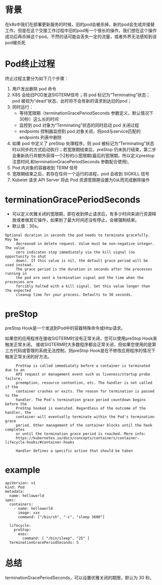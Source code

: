 # 背景
在k8s中我们在部署更新服务的时候，旧的pod会被杀掉，新的pod会生成并接替工作。但是在这个交接工作过程中旧的pod有一个很长的操作，我们想在这个操作成功后再杀掉这个pod。不然的话可能会丢失一定的流量，或者外界无法感知到该pod被杀死

# Pod终止过程
终止过程主要分为如下几个步骤：

1. 用户发出删除 pod 命令
2. K8S 会给旧POD发送SIGTERM信号；将 pod 标记为“Terminating”状态；pod 被视为“dead”状态，此时将不会有新的请求到达旧的pod；
3. 同时运行：
    * 等待宽限期（terminationGracePeriodSeconds 参数定义，默认情况下30秒）这么长的时间
    * 监控到 pod 对象为“Terminating”状态的同时启动 pod 关闭过程
    * endpoints 控制器监控到 pod 对象关闭，将pod与service匹配的 endpoints 列表中删除
4. 如果 pod 中定义了 preStop 处理程序，则 pod 被标记为“Terminating”状态时以同步的方式启动执行；若宽限期结束后，preStop 仍未执行结束，第二步会重新执行并额外获得一个2秒的小宽限期(最后的宽限期，所以定义prestop 注意时间,和terminationGracePeriodSeconds 参数配合使用),
5. Pod 内对象的容器收到 TERM 信号
6. 宽限期结束之后，若存在任何一个运行的进程，pod 会收到 SIGKILL 信号
7. Kubelet 请求 API Server 将此 Pod 资源宽限期设置为0从而完成删除操作


# terminationGracePeriodSeconds 
* 可以定义优雅关闭的宽限期，即在收到停止请求后，有多少时间来进行资源释放或者做其它操作，如果到了最大时间还没有停止，会被强制结束。
* 默认值：30s。

```
Optional duration in seconds the pod needs to terminate gracefully. May be
     decreased in delete request. Value must be non-negative integer. The value
     zero indicates stop immediately via the kill signal (no opportunity to shut
     down). If this value is nil, the default grace period will be used instead.
     The grace period is the duration in seconds after the processes running in
     the pod are sent a termination signal and the time when the processes are
     forcibly halted with a kill signal. Set this value longer than the expected
     cleanup time for your process. Defaults to 30 seconds.
```

# preStop
preStop Hook是一个发送到Pod中的容器特殊命令或Http请求。

如果您的应用程序在接收SIGTERM时没有正常关闭，您可以使用preStop Hook来触发正常关闭。 
接收SIGTERM时大多数程序都会正常关闭，但如果您使用的是第三方代码或管理的系统无法控制，则preStop Hook是在不修改应用程序的情况下触发正常关闭的好方法。

```
     PreStop is called immediately before a container is terminated due to an
     API request or management event such as liveness/startup probe failure,
     preemption, resource contention, etc. The handler is not called if the
     container crashes or exits. The reason for termination is passed to the
     handler. The Pod's termination grace period countdown begins before the
     PreStop hooked is executed. Regardless of the outcome of the handler, the
     container will eventually terminate within the Pod's termination grace
     period. Other management of the container blocks until the hook completes
     or until the termination grace period is reached. More info:
     https://kubernetes.io/docs/concepts/containers/container-lifecycle-hooks/#container-hooks

     Handler defines a specific action that should be taken
```

# example
```
apiVersion: v1
kind: Pod
metadata:
  name: helloworld
spec:
  containers:
    - name: helloworld
      image: xxx
      command: ["/bin/sh", "-c", "sleep 3600"]
         
  lifecycle:
    preStop:
      exec:
        command: [ "/bin/sleep", "25" ]
  terminationGracePeriodSeconds: 5
```




# 总结
terminationGracePeriodSeconds，可以设置优雅关闭的期限，默认为 30 秒。